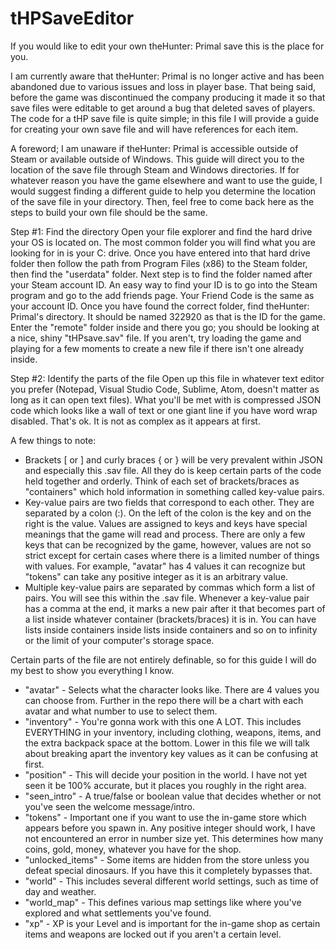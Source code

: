 # tHPSaveEditor
If you would like to edit your own theHunter: Primal save this is the place for you.

I am currently aware that theHunter: Primal is no longer active and has been abandoned due to various issues and loss in player base. That being said, before the game was discontinued the company producing it made it so that save files were editable to get around a bug that deleted saves of players. The code for a tHP save file is quite simple; in this file I will provide a guide for creating your own save file and will have references for each item.

A foreword; I am unaware if theHunter: Primal is accessible outside of Steam or available outside of Windows. This guide will direct you to the location of the save file through Steam and Windows directories. If for whatever reason you have the game elsewhere and want to use the guide, I would suggest finding a different guide to help you determine the location of the save file in your directory. Then, feel free to come back here as the steps to build your own file should be the same.

Step #1: Find the directory
Open your file explorer and find the hard drive your OS is located on. The most common folder you will find what you are looking for in is your C: drive. Once you have entered into that hard drive folder then follow the path from Program Files (x86) to the Steam folder, then find the "userdata" folder. Next step is to find the folder named after your Steam account ID. An easy way to find your ID is to go into the Steam program and go to the add friends page. Your Friend Code is the same as your account ID. Once you have found the correct folder, find theHunter: Primal's directory. It should be named 322920 as that is the ID for the game. Enter the "remote" folder inside and there you go; you should be looking at a nice, shiny "tHPsave.sav" file. If you aren't, try loading the game and playing for a few moments to create a new file if there isn't one already inside.

Step #2: Identify the parts of the file
Open up this file in whatever text editor you prefer (Notepad, Visual Studio Code, Sublime, Atom, doesn't matter as long as it can open text files). What you'll be met with is compressed JSON code which looks like a wall of text or one giant line if you have word wrap disabled. That's ok. It is not as complex as it appears at first.

A few things to note:
- Brackets [ or ] and curly braces { or } will be very prevalent within JSON and especially this .sav file. All they do is keep certain parts of the code held together and orderly. Think of each set of brackets/braces as "containers" which hold information in something called key-value pairs.
- Key-value pairs are two fields that correspond to each other. They are separated by a colon (:). On the left of the colon is the key and on the right is the value. Values are assigned to keys and keys have special meanings that the game will read and process. There are only a few keys that can be recognized by the game, however, values are not so strict except for certain cases where there is a limited number of things with values. For example, "avatar" has 4 values it can recognize but "tokens" can take any positive integer as it is an arbitrary value.
- Multiple key-value pairs are separated by commas which form a list of pairs. You will see this within the .sav file. Whenever a key-value pair has a comma at the end, it marks a new pair after it that becomes part of a list inside whatever container (brackets/braces) it is in. You can have lists inside containers inside lists inside containers and so on to infinity or the limit of your computer's storage space.

Certain parts of the file are not entirely definable, so for this guide I will do my best to show you everything I know.

- "avatar" - Selects what the character looks like. There are 4 values you can choose from. Further in the repo there will be a chart with each avatar and what number to use to select them.
- "inventory" - You're gonna work with this one A LOT. This includes EVERYTHING in your inventory, including clothing, weapons, items, and the extra backpack space at the bottom. Lower in this file we will talk about breaking apart the inventory key values as it can be confusing at first.
- "position" - This will decide your position in the world. I have not yet seen it be 100% accurate, but it places you roughly in the right area.
- "seen_intro" - A true/false or boolean value that decides whether or not you've seen the welcome message/intro.
- "tokens" - Important one if you want to use the in-game store which appears before you spawn in. Any positive integer should work, I have not encountered an error in number size yet. This determines how many coins, gold, money, whatever you have for the shop.
- "unlocked_items" - Some items are hidden from the store unless you defeat special dinosaurs. If you have this it completely bypasses that.
- "world" - This includes several different world settings, such as time of day and weather.
- "world_map" - This defines various map settings like where you've explored and what settlements you've found.
- "xp" - XP is your Level and is important for the in-game shop as certain items and weapons are locked out if you aren't a certain level.
